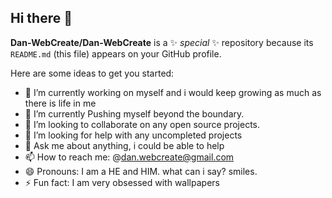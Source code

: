 ## Hi there 👋

**Dan-WebCreate/Dan-WebCreate** is a ✨ _special_ ✨ repository because its `README.md` (this file) appears on your GitHub profile.

Here are some ideas to get you started:

- 🔭 I’m currently working on myself and i would keep growing as much as there is life in me
- 🌱 I’m currently Pushing myself beyond the boundary.
- 👯 I’m looking to collaborate on any open source projects.
- 🤔 I’m looking for help with any uncompleted projects
- 💬 Ask me about anything, i could be able to help
- 📫 How to reach me: @dan.webcreate@gmail.com
- 😄 Pronouns: I am a HE and HIM. what can i say? smiles.
- ⚡ Fun fact: I am very obsessed with wallpapers
